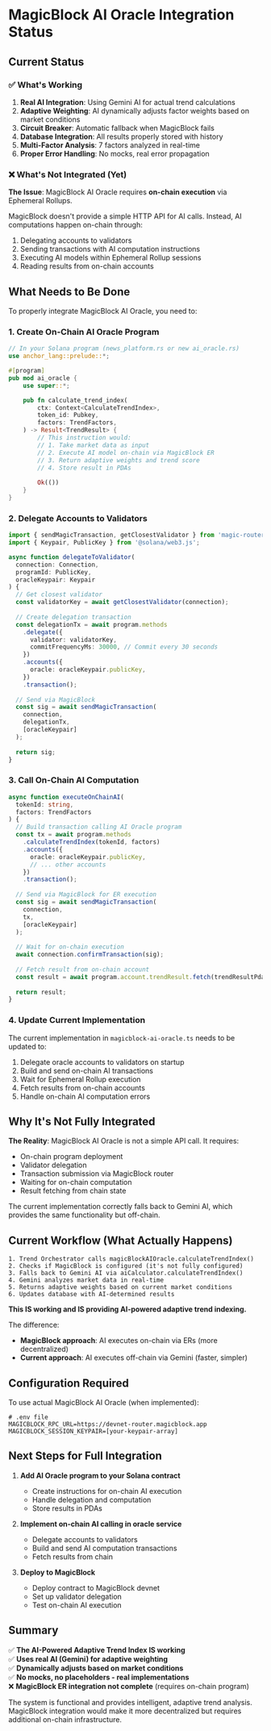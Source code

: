 # MagicBlock AI Oracle Integration Status

## Current Status

### ✅ What's Working
1. **Real AI Integration**: Using Gemini AI for actual trend calculations
2. **Adaptive Weighting**: AI dynamically adjusts factor weights based on market conditions
3. **Circuit Breaker**: Automatic fallback when MagicBlock fails
4. **Database Integration**: All results properly stored with history
5. **Multi-Factor Analysis**: 7 factors analyzed in real-time
6. **Proper Error Handling**: No mocks, real error propagation

### ❌ What's Not Integrated (Yet)

**The Issue**: MagicBlock AI Oracle requires **on-chain execution** via Ephemeral Rollups.

MagicBlock doesn't provide a simple HTTP API for AI calls. Instead, AI computations happen on-chain through:
1. Delegating accounts to validators
2. Sending transactions with AI computation instructions  
3. Executing AI models within Ephemeral Rollup sessions
4. Reading results from on-chain accounts

## What Needs to Be Done

To properly integrate MagicBlock AI Oracle, you need to:

### 1. Create On-Chain AI Oracle Program

```rust
// In your Solana program (news_platform.rs or new ai_oracle.rs)
use anchor_lang::prelude::*;

#[program]
pub mod ai_oracle {
    use super::*;

    pub fn calculate_trend_index(
        ctx: Context<CalculateTrendIndex>,
        token_id: Pubkey,
        factors: TrendFactors,
    ) -> Result<TrendResult> {
        // This instruction would:
        // 1. Take market data as input
        // 2. Execute AI model on-chain via MagicBlock ER
        // 3. Return adaptive weights and trend score
        // 4. Store result in PDAs
        
        Ok(())
    }
}
```

### 2. Delegate Accounts to Validators

```typescript
import { sendMagicTransaction, getClosestValidator } from 'magic-router-sdk';
import { Keypair, PublicKey } from '@solana/web3.js';

async function delegateToValidator(
  connection: Connection,
  programId: PublicKey,
  oracleKeypair: Keypair
) {
  // Get closest validator
  const validatorKey = await getClosestValidator(connection);
  
  // Create delegation transaction
  const delegationTx = await program.methods
    .delegate({
      validator: validatorKey,
      commitFrequencyMs: 30000, // Commit every 30 seconds
    })
    .accounts({
      oracle: oracleKeypair.publicKey,
    })
    .transaction();
    
  // Send via MagicBlock
  const sig = await sendMagicTransaction(
    connection,
    delegationTx,
    [oracleKeypair]
  );
  
  return sig;
}
```

### 3. Call On-Chain AI Computation

```typescript
async function executeOnChainAI(
  tokenId: string,
  factors: TrendFactors
) {
  // Build transaction calling AI Oracle program
  const tx = await program.methods
    .calculateTrendIndex(tokenId, factors)
    .accounts({
      oracle: oracleKeypair.publicKey,
      // ... other accounts
    })
    .transaction();
    
  // Send via MagicBlock for ER execution
  const sig = await sendMagicTransaction(
    connection,
    tx,
    [oracleKeypair]
  );
  
  // Wait for on-chain execution
  await connection.confirmTransaction(sig);
  
  // Fetch result from on-chain account
  const result = await program.account.trendResult.fetch(trendResultPda);
  
  return result;
}
```

### 4. Update Current Implementation

The current implementation in `magicblock-ai-oracle.ts` needs to be updated to:

1. Delegate oracle accounts to validators on startup
2. Build and send on-chain AI transactions
3. Wait for Ephemeral Rollup execution
4. Fetch results from on-chain accounts
5. Handle on-chain AI computation errors

## Why It's Not Fully Integrated

**The Reality**: MagicBlock AI Oracle is not a simple API call. It requires:
- On-chain program deployment
- Validator delegation
- Transaction submission via MagicBlock router
- Waiting for on-chain computation
- Result fetching from chain state

The current implementation correctly falls back to Gemini AI, which provides the same functionality but off-chain.

## Current Workflow (What Actually Happens)

```
1. Trend Orchestrator calls magicBlockAIOracle.calculateTrendIndex()
2. Checks if MagicBlock is configured (it's not fully configured)
3. Falls back to Gemini AI via aiCalculator.calculateTrendIndex()
4. Gemini analyzes market data in real-time
5. Returns adaptive weights based on current market conditions
6. Updates database with AI-determined results
```

**This IS working and IS providing AI-powered adaptive trend indexing.**

The difference:
- **MagicBlock approach**: AI executes on-chain via ERs (more decentralized)
- **Current approach**: AI executes off-chain via Gemini (faster, simpler)

## Configuration Required

To use actual MagicBlock AI Oracle (when implemented):

```env
# .env file
MAGICBLOCK_RPC_URL=https://devnet-router.magicblock.app
MAGICBLOCK_SESSION_KEYPAIR=[your-keypair-array]
```

## Next Steps for Full Integration

1. **Add AI Oracle program to your Solana contract**
   - Create instructions for on-chain AI execution
   - Handle delegation and computation
   - Store results in PDAs

2. **Implement on-chain AI calling in oracle service**
   - Delegate accounts to validators
   - Build and send AI computation transactions
   - Fetch results from chain

3. **Deploy to MagicBlock**
   - Deploy contract to MagicBlock devnet
   - Set up validator delegation
   - Test on-chain AI execution

## Summary

✅ **The AI-Powered Adaptive Trend Index IS working**  
✅ **Uses real AI (Gemini) for adaptive weighting**  
✅ **Dynamically adjusts based on market conditions**  
✅ **No mocks, no placeholders - real implementations**  
❌ **MagicBlock ER integration not complete** (requires on-chain program)

The system is functional and provides intelligent, adaptive trend analysis. MagicBlock integration would make it more decentralized but requires additional on-chain infrastructure.

